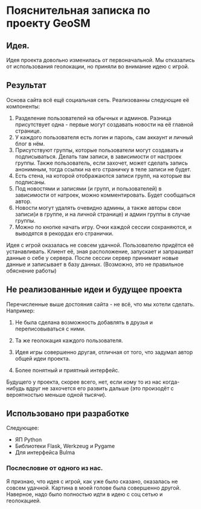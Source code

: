 # Пояснительная записка по проекту GeoSM
## Идея.

Идея проекта довольно изменилась от первоначальной. Мы отказались от использования геолокации, но приняли во внимание идею с игрой. 

## Результат

Основа сайта всё ещё социальная сеть. Реализованны следующие её компоненты:

1. Разделение пользователей на обычных и админов. Разница присутствует одна - первые могут создавать новости на её главной странице.
2. У каждого пользователя есть логин и пароль, сам аккаунт и личный блог в нём.
3. Присутствуют группы, которые пользователи могут создавать и подписываться. Делать там записи, в зависимости от настроек группы. Также пользователь, если захочет, может сделать запись анонимным, тогда ссылки на его страничку в теле записи не будет.
4. Есть стена, на которой отображаются записи групп, на которые вы подписаны.
5. Под новостями и записями (и групп, и пользователей) в зависимости от натроек, можно комментировать. Будет сообщаться автор.
6. Новости могут удалять очевидно админы, а также авторы свои записи(и в группе, и на личной странице) и админ группы в случае группы.
7. Можно по кнопке начать игру. Очки каждой сессии сохраняются, и выводятся в рекордах его странички.

Идея с игрой оказалась не совсем удачной. Пользователю придётся её устанавливать. Клиент её, зная расположение, запускает и запрашиват данные о себе у сервера. После сессии сервер принимает новые данные и записывает в базу данных. (Возможно, это не правильное обяснение работы)

## Не реализованные идеи и будущее проекта

Перечисленные выше достояния сайта - не всё, что мы хотели сделать. Например:

1. Не была сделана возможность добавлять в друзья и переписовываться с ними.

2. Та же геолокация каждого пользователя.

3. Идея игры совершенно другая, отличная от того, что задумал автор общей идеи проекта.

4. Более понятный и приятный интерфейс.

Будущего у проекта, скорее всего, нет, если кому то из нас когда-нибудь вдруг не захочется его развить дальше (это произодёт с вероятностью меньше одной тысячи).

## Использовано при разработке

Следующее:
* ЯП Python
* Библиотеки Flask, Werkzeug и Pygame
* Для интерфейса Bulma

### Послесловие от одного из нас.
Я признаю, что идея с игрой, как уже было сказано, оказалась не совсем удачной. Картина в моей голове была совершенно другой. Наверное, надо было полностью идти в идею с соц сетью и геолокацией.
